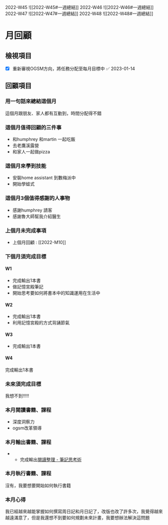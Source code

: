 2022-W45
![[2022-W45#一週總結]]
2022-W46
![[2022-W46#一週總結]]
2022-W47
![[2022-W47#一週總結]]
2022-W48
![[2022-W48#一週總結]]

# 月回顧
## 檢視項目
- [x] 重新審視OGSM方向，將任務分配至每月目標中 ✅ 2023-01-14

## 回顧項目
### 用一句話來總結這個月
這個月跟朋友、家人都有互動到，時間分配得不錯

### 這個月值得回顧的三件事
- 和humphrey 和martin 一起吃飯
- 去老鷹溪露營
- 和家人一起做pizza

### 這個月來學到技能
- 安裝home assistant 到數梅派中
- 開始學蛙式

### 這個月3個值得感謝的人事物
- 感謝humphrey 請客
- 感謝魯大師幫我介紹醫生

### 上個月未完成事項
- 上個月回顧 : [[2022-M10]]

### 下個月須完成目標
#### W1 
- 完成輸出1本書
- 做記憶宮殿筆記
- 開始思考要如何將書本中的知識運用在生活中

#### W2 
- 完成輸出1本書
- 利用記憶宮殿的方式背誦節氣

#### W3 
- 完成輸出1本書

#### W4 
完成輸出1本書

### 未來須完成目標
我想不到!!!!!

### 本月閱讀書籍、課程
- 深度洞察力
- ogsm改革領導

### 本月輸出書籍、課程
- -   完成輸出[閱讀整理 - 筆記思考術](閱讀整理%20-%20筆記思考術.md)

### 本月執行書籍、課程
沒有，我要想要開始如何執行書籍

### 本月心得
我已經越來越能掌握如何撰寫周日記和月日記了，改版也改了許多次，我覺得越來越遠滿意了，但是我還想不到要如何規劃未來計畫，我要想辦法解決這問題
